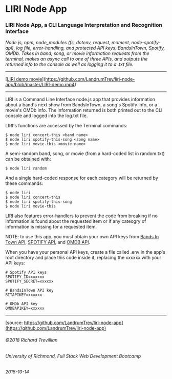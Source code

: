 # LIRI Node App

### LIRI Node App, a CLI Language Interpretation and Recognition Interface

*Node.js, npm, node_modules (fs, dotenv, request, moment, node-spotify-api), log file, error-handling, and protected API keys: BandsInTown, Spotify, OMDb. Takes in band, song, or movie information requests from the terminal, makes an async call to one of three APIs, and outputs the returned info to the console as well as logging it to a .txt file.*
_________________________________________________

[[LIRI demo movie](https://github.com/LandrumTrev/liri-node-app/blob/master/LIRI-demo.mp4)](https://github.com/LandrumTrev/liri-node-app/blob/master/LIRI-demo.mp4)

_________________________________________________

LIRI is a Command Line Interface node.js app that provides information about a band's next show from BandsInTown, a song's Spotify info, or a movie's OMDb info. The information returned is both printed out to the CLI console and logged into the log.txt file. 

LIRI's functions are accessed by the Terminal commands:

```
$ node liri concert-this <band name>
$ node liri spotify-this-song <song name>
$ node liri movie-this <movie name>
```

A semi-random band, song, or movie (from a hard-coded list in random.txt) can be obtained with:

```
$ node liri random
```

And a single hard-coded response for each category will be returned by these commands:

```
$ node liri
$ node liri concert-this
$ node liri spotify-this-song
$ node liri movie-this
```

LIRI also features error-handlers to prevent the code from breaking if no information is found about the requested item or if any cateogry of information is missing for a requested item.

NOTE: to use this app, you must obtain your own API keys from [Bands In Town API](http://www.artists.bandsintown.com/bandsintown-api), [SPOTIFY API](https://developer.spotify.com/documentation/web-api/quick-start/), and [OMDB API](http://www.omdbapi.com).

When you have your personal API keys, create a file called .env in the app's root directory and place this code inside it, replacing the xxxxxx with your API keys:


```
# Spotify API keys
SPOTIFY_ID=xxxxxx
SPOTIFY_SECRET=xxxxxx

# BandsInTown API key
BITAPIKEY=xxxxxx

# OMDb API key
OMDBAPIKEY=xxxxxx
```
_________________________________________________

[source: https://github.com/LandrumTrev/liri-node-app](https://github.com/LandrumTrev/liri-node-app)

###### ©2018 Richard Trevillian
###### University of Richmond, Full Stack Web Development Bootcamp
###### 2018-10-14
